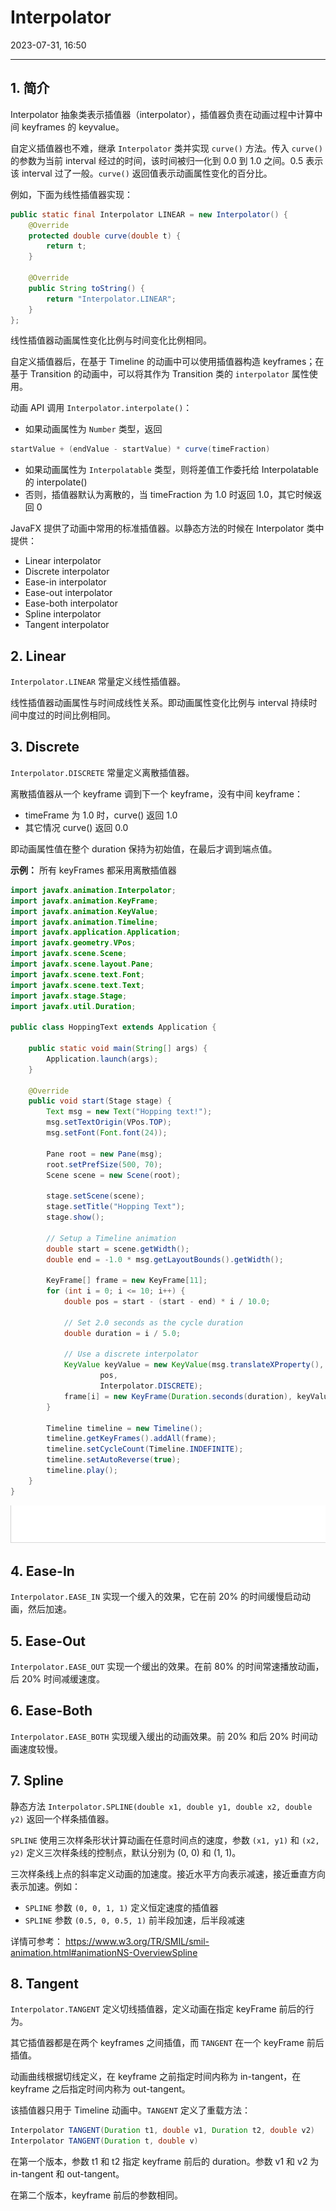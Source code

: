 # Interpolator

2023-07-31, 16:50
****
## 1. 简介

Interpolator 抽象类表示插值器（interpolator），插值器负责在动画过程中计算中间 keyframes 的 keyvalue。

自定义插值器也不难，继承 `Interpolator` 类并实现 `curve()` 方法。传入 `curve()` 的参数为当前 interval 经过的时间，该时间被归一化到 0.0 到 1.0 之间。0.5 表示该 interval 过了一般。`curve()` 返回值表示动画属性变化的百分比。

例如，下面为线性插值器实现：

```java
public static final Interpolator LINEAR = new Interpolator() {
    @Override
    protected double curve(double t) {
        return t;
    }

    @Override
    public String toString() {
        return "Interpolator.LINEAR";
    }
};
```

线性插值器动画属性变化比例与时间变化比例相同。

自定义插值器后，在基于 Timeline 的动画中可以使用插值器构造 keyframes；在基于 Transition 的动画中，可以将其作为 Transition 类的 `interpolator` 属性使用。

动画 API 调用 `Interpolator.interpolate()`：

- 如果动画属性为 `Number` 类型，返回

```java
startValue + (endValue - startValue) * curve(timeFraction)
```

- 如果动画属性为 `Interpolatable` 类型，则将差值工作委托给 Interpolatable 的 interpolate()
- 否则，插值器默认为离散的，当 timeFraction 为 1.0 时返回 1.0，其它时候返回 0

JavaFX 提供了动画中常用的标准插值器。以静态方法的时候在 Interpolator 类中提供：

- Linear interpolator
- Discrete interpolator
- Ease-in interpolator
- Ease-out interpolator
- Ease-both interpolator
- Spline interpolator
- Tangent interpolator

## 2. Linear

`Interpolator.LINEAR` 常量定义线性插值器。

线性插值器动画属性与时间成线性关系。即动画属性变化比例与 interval 持续时间中度过的时间比例相同。

## 3. Discrete

`Interpolator.DISCRETE` 常量定义离散插值器。

离散插值器从一个 keyframe 调到下一个 keyframe，没有中间 keyframe：

- timeFrame 为 1.0 时，curve() 返回 1.0
- 其它情况 curve() 返回 0.0

即动画属性值在整个 duration 保持为初始值，在最后才调到端点值。

**示例：** 所有 keyFrames 都采用离散插值器

```java
import javafx.animation.Interpolator;
import javafx.animation.KeyFrame;
import javafx.animation.KeyValue;
import javafx.animation.Timeline;
import javafx.application.Application;
import javafx.geometry.VPos;
import javafx.scene.Scene;
import javafx.scene.layout.Pane;
import javafx.scene.text.Font;
import javafx.scene.text.Text;
import javafx.stage.Stage;
import javafx.util.Duration;

public class HoppingText extends Application {

    public static void main(String[] args) {
        Application.launch(args);
    }

    @Override
    public void start(Stage stage) {
        Text msg = new Text("Hopping text!");
        msg.setTextOrigin(VPos.TOP);
        msg.setFont(Font.font(24));
		
        Pane root = new Pane(msg);
        root.setPrefSize(500, 70);
        Scene scene = new Scene(root);

        stage.setScene(scene);
        stage.setTitle("Hopping Text");
        stage.show();

        // Setup a Timeline animation
        double start = scene.getWidth();
        double end = -1.0 * msg.getLayoutBounds().getWidth();

        KeyFrame[] frame = new KeyFrame[11];
        for (int i = 0; i <= 10; i++) {
            double pos = start - (start - end) * i / 10.0;

            // Set 2.0 seconds as the cycle duration
            double duration = i / 5.0;

            // Use a discrete interpolator
            KeyValue keyValue = new KeyValue(msg.translateXProperty(),
                    pos,
                    Interpolator.DISCRETE);
            frame[i] = new KeyFrame(Duration.seconds(duration), keyValue);
        }

        Timeline timeline = new Timeline();
        timeline.getKeyFrames().addAll(frame);
        timeline.setCycleCount(Timeline.INDEFINITE);
        timeline.setAutoReverse(true);
        timeline.play();
    }
}
```

![|500](images/ani10.gif)

## 4. Ease-In

`Interpolator.EASE_IN` 实现一个缓入的效果，它在前 20% 的时间缓慢启动动画，然后加速。

## 5. Ease-Out

`Interpolator.EASE_OUT` 实现一个缓出的效果。在前 80% 的时间常速播放动画，后 20% 时间减缓速度。

## 6. Ease-Both

`Interpolator.EASE_BOTH` 实现缓入缓出的动画效果。前 20% 和后 20% 时间动画速度较慢。

## 7. Spline

静态方法 `Interpolator.SPLINE(double x1, double y1, double x2, double y2)` 返回一个样条插值器。

`SPLINE` 使用三次样条形状计算动画在任意时间点的速度，参数 `(x1, y1)` 和 `(x2, y2)` 定义三次样条线的控制点，默认分别为 (0, 0) 和 (1, 1)。

三次样条线上点的斜率定义动画的加速度。接近水平方向表示减速，接近垂直方向表示加速。例如：

- `SPLINE` 参数 `(0, 0, 1, 1)` 定义恒定速度的插值器
- `SPLINE` 参数 `(0.5, 0, 0.5, 1)` 前半段加速，后半段减速

详情可参考： https://www.w3.org/TR/SMIL/smil-animation.html#animationNS-OverviewSpline

## 8. Tangent

`Interpolator.TANGENT` 定义切线插值器，定义动画在指定 keyFrame 前后的行为。

其它插值器都是在两个 keyframes 之间插值，而 `TANGENT` 在一个 keyFrame 前后插值。

动画曲线根据切线定义，在 keyframe 之前指定时间内称为 in-tangent，在 keyframe 之后指定时间内称为 out-tangent。

该插值器只用于 Timeline 动画中。`TANGENT` 定义了重载方法：

```java
Interpolator TANGENT(Duration t1, double v1, Duration t2, double v2)
Interpolator TANGENT(Duration t, double v)
```

在第一个版本，参数 t1 和 t2 指定 keyframe 前后的 duration。参数 v1 和 v2 为 in-tangent 和 out-tangent。

在第二个版本，keyframe 前后的参数相同。
